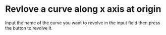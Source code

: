 # Revlove a curve along x axis at origin
Input the name of the curve you want to revolve in the input field then press the button to revolve it.

